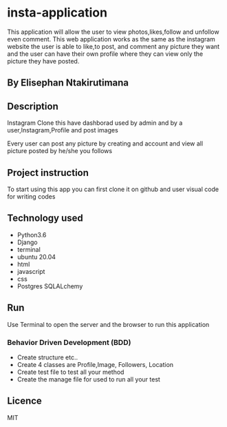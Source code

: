 # insta-application

This application will allow the user to view photos,likes,follow and unfollow even comment.
This web application works as the same as the instagram website the user is able to like,to post, and comment any picture they want and the user can have their own profile where they can view only the picture they have posted.

## By Elisephan Ntakirutimana 

## Description

Instagram Clone this have dashborad used by admin and by a user,Instagram,Profile and post images

Every user can post any picture by creating and account and view all picture posted by he/she you follows

## Project instruction

To start using this app you can first clone it on github
and user visual code for writing codes

## Technology used

* Python3.6
* Django
* terminal 
* ubuntu 20.04
* html
* javascript
* css
* Postgres SQLALchemy

## Run

Use Terminal to open the server and the browser to run this application

### Behavior Driven Development (BDD)

* Create structure  etc..
* Create 4 classes are Profile,Image, Followers, Location
* Create test file to test all your method 
* Create the manage file for used to run all your test

## Licence
MIT